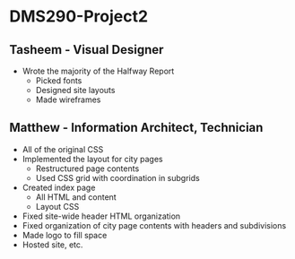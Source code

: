 # DMS290-Project2

## Tasheem - Visual Designer 
 - Wrote the majority of the Halfway Report
     - Picked fonts
     - Designed site layouts
     - Made wireframes


## Matthew - Information Architect, Technician
 - All of the original CSS
 - Implemented the layout for city pages
   - Restructured page contents
   - Used CSS grid with coordination in subgrids
 - Created index page
   - All HTML and content
   - Layout CSS
 - Fixed site-wide header HTML organization
 - Fixed organization of city page contents with headers and subdivisions
 - Made logo to fill space
 - Hosted site, etc.
